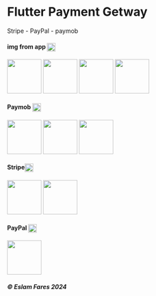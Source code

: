 # Flutter Payment Getway

Stripe - PayPal - paymob

<h4>img from app <img align="center" height="20" src="https://upload.wikimedia.org/wikipedia/commons/thumb/b/b7/MasterCard_Logo.svg/2560px-MasterCard_Logo.svg.png"></h4>

<p float="left">
  <img src="https://i.ibb.co/FJVJWwj/1.png" width="80" />
  <img src="https://i.ibb.co/1MGZNjc/2.png" width="80" /> 
  <img src="https://i.ibb.co/dtk85sV/3.png" width="80" />
  <img src="https://i.ibb.co/Mpmgtsb/4.png" width="80" />
</p>

<h4>Paymob <img align="center" height="20" src="https://paymob.com/images/logoC.png"></h4>

<p float="left">
  <img src="https://i.ibb.co/VLFx58Y/1.png" width="80" />
  <img src="https://i.ibb.co/hm7xfyW/2.png" width="80" />
  <img src="https://i.ibb.co/Bt90RcR/3.png" width="80" />
</p>

<h4>Stripe<img align="center" height="20" src="https://becexamguide.com/wp-content/uploads/2020/10/logo-stripe.png"></h4>
<p float="left">
  <img src="https://i.ibb.co/R7nfM5M/1-2.png" width="80" />
  <img src="https://i.ibb.co/wNmCVHG/1-3.png" width="80" />
</p>

<h4>PayPal <img align="center" height="20" src="https://upload.wikimedia.org/wikipedia/commons/thumb/b/b5/PayPal.svg/2560px-PayPal.svg.png"></h4>

<p float="left">
  <img src="https://i.ibb.co/P6mMZf5/1-1.png" width="80" />
</p>
<h5> ©️ Eslam Fares 2024</h5>

